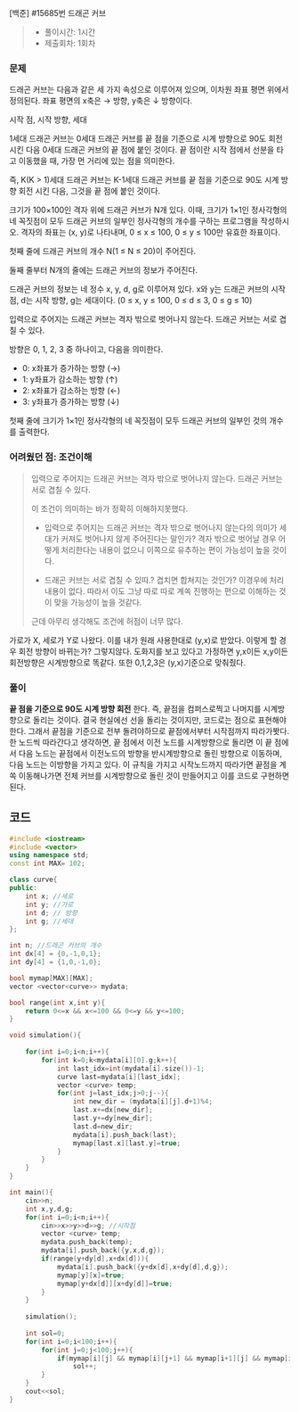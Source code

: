 [백준] #15685번 드래곤 커브

> [문제]: https://www.acmicpc.net/problem/15685
>
> - 풀이시간: 1시간
> - 제출회차: 1회차

### 문제 

드래곤 커브는 다음과 같은 세 가지 속성으로 이루어져 있으며, 이차원 좌표 평면 위에서 정의된다. 좌표 평면의 x축은 → 방향, y축은 ↓ 방향이다.

시작 점, 시작 방향, 세대

1세대 드래곤 커브는 0세대 드래곤 커브를 끝 점을 기준으로 시계 방향으로 90도 회전시킨 다음 0세대 드래곤 커브의 끝 점에 붙인 것이다. 끝 점이란 시작 점에서 선분을 타고 이동했을 때, 가장 먼 거리에 있는 점을 의미한다.

즉, K(K > 1)세대 드래곤 커브는 K-1세대 드래곤 커브를 끝 점을 기준으로 90도 시계 방향 회전 시킨 다음, 그것을 끝 점에 붙인 것이다.

크기가 100×100인 격자 위에 드래곤 커브가 N개 있다. 이때, 크기가 1×1인 정사각형의 네 꼭짓점이 모두 드래곤 커브의 일부인 정사각형의 개수를 구하는 프로그램을 작성하시오. 격자의 좌표는 (x, y)로 나타내며, 0 ≤ x ≤ 100, 0 ≤ y ≤ 100만 유효한 좌표이다.

첫째 줄에 드래곤 커브의 개수 N(1 ≤ N ≤ 20)이 주어진다.

둘째 줄부터 N개의 줄에는 드래곤 커브의 정보가 주어진다.

 드래곤 커브의 정보는 네 정수 x, y, d, g로 이루어져 있다. x와 y는 드래곤 커브의 시작 점, d는 시작 방향, g는 세대이다. (0 ≤ x, y ≤ 100, 0 ≤ d ≤ 3, 0 ≤ g ≤ 10)

입력으로 주어지는 드래곤 커브는 격자 밖으로 벗어나지 않는다. 드래곤 커브는 서로 겹칠 수 있다.

방향은 0, 1, 2, 3 중 하나이고, 다음을 의미한다.

- 0: x좌표가 증가하는 방향 (→)
- 1: y좌표가 감소하는 방향 (↑)
- 2: x좌표가 감소하는 방향 (←)
- 3: y좌표가 증가하는 방향 (↓)

첫째 줄에 크기가 1×1인 정사각형의 네 꼭짓점이 모두 드래곤 커브의 일부인 것의 개수를 출력한다.

### 어려웠던 점: 조건이해

>  입력으로 주어지는 드래곤 커브는 격자 밖으로 벗어나지 않는다. 드래곤 커브는 서로 겹칠 수 있다.
>
> 이 조건이 의미하는 바가 정확히 이해하지못했다.
>
> - 입력으로 주어지는 드래곤 커브는 격자 밖으로 벗어나지 않는다의 의미가 세대가 커져도 벗어나지 않게 주어진다는 말인가? 격자 밖으로 벗어날 경우 어떻게 처리한다는 내용이 없으니 이쪽으로 유추하는 편이 가능성이 높을 것이다.
>
> - 드래곤 커브는 서로 겹칠 수 있따.? 겹치면 합쳐지는 것인가? 이경우에 처리 내용이 없다. 따라서 이도 그냥 따로 따로 계쏙 진행하는 편으로 이해하는 것이 맞을 가능성이 높을 것같다.
>
> 근데 아무리 생각해도 조건에 허점이 너무 많다.



가로가 X, 세로가 Y로 나왔다. 이를 내가 원래 사용한대로 (y,x)로 받았다. 이렇게 할 경우 회전 방향이 바뀌는가? 그렇지않다. 도화지를 보고 있다고 가정하면 y,x이든 x,y이든 회전방향은 시계방향으로 똑같다. 또한 0,1,2,3은 (y,x)기준으로 맞춰줬다.



### 풀이

**끝 점을 기준으로 90도 시계 방향 회전** 한다. 즉, 끝점을 컴퍼스로찍고 나머지를 시계방향으로 돌리는 것이다. 결국 현실에선 선을 돌리는 것이지만, 코드로는 점으로 표현해야한다. 그래서 끝점을 기준으로 전부 돌려야하므로 끝점에서부터 시작점까지 따라가봣다. 한 노드씩 따라간다고 생각하면, 끝 점에서 이전 노드를 시계방향으로 돌리면 이 끝 점에서 다음 노드는 끝점에서 이전노드의 방향을 반시계방향으로 돌린 방향으로 이동하며, 다음 노드는 이방향을 가지고 있다. 이 규칙을 가지고 시작노드까지 따라가면 끝점을 계쏙 이동해나가면 전체 커브를 시계방향으로 돌린 것이 만들어지고 이를 코드로 구현하면 된다.



## 코드

``` c++
#include <iostream>
#include <vector>
using namespace std;
const int MAX= 102;

class curve{
public:
    int x; //세로
    int y; //가로
    int d; // 방향
    int g; //세대
};

int n; //드래곤 커브의 개수
int dx[4] = {0,-1,0,1};
int dy[4] = {1,0,-1,0};

bool mymap[MAX][MAX];
vector <vector<curve>> mydata;

bool range(int x,int y){
    return 0<=x && x<=100 && 0<=y && y<=100;
}

void simulation(){
    
    for(int i=0;i<n;i++){
        for(int k=0;k<mydata[i][0].g;k++){
            int last_idx=int(mydata[i].size())-1;
            curve last=mydata[i][last_idx];
            vector <curve> temp;
            for(int j=last_idx;j>0;j--){
                int new_dir = (mydata[i][j].d+1)%4;
                last.x+=dx[new_dir];
                last.y+=dy[new_dir];
                last.d=new_dir;
                mydata[i].push_back(last);
                mymap[last.x][last.y]=true;
            }
        }
    }
}

int main(){
    cin>>n;
    int x,y,d,g;
    for(int i=0;i<n;i++){
        cin>>x>>y>>d>>g; //시작점
        vector <curve> temp;
        mydata.push_back(temp);
        mydata[i].push_back({y,x,d,g});
        if(range(y+dy[d],x+dx[d])){
            mydata[i].push_back({y+dx[d],x+dy[d],d,g});
            mymap[y][x]=true;
            mymap[y+dx[d]][x+dy[d]]=true;
        }
    }
    
    simulation();
    
    int sol=0;
    for(int i=0;i<100;i++){
        for(int j=0;j<100;j++){
            if(mymap[i][j] && mymap[i][j+1] && mymap[i+1][j] && mymap[i+1][j+1])
                sol++;
        }
    }
    cout<<sol;
}
```

